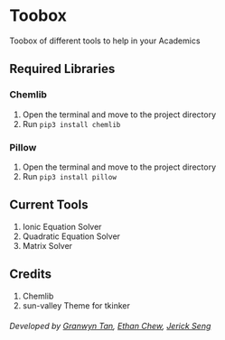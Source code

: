 # Toobox
Toobox of different tools to help in your Academics

## Required Libraries 
### Chemlib
1. Open the terminal and move to the project directory
2. Run ```pip3 install chemlib```
### Pillow
1. Open the terminal and move to the project directory
2. Run ```pip3 install pillow```

## Current Tools
1. Ionic Equation Solver
2. Quadratic Equation Solver
3. Matrix Solver

## Credits
1. Chemlib
2. sun-valley Theme for tkinker

###### Developed by [Granwyn Tan](https://granwyntan.github.io), [Ethan Chew](https://www.ethanchew.com), [Jerick Seng](https://jer123se12.github.io)

